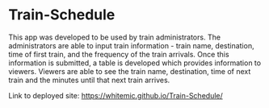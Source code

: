 # Train-Schedule
This app was developed to be used by train administrators. The administrators are able to input train information - train name, destination, time of first train, and the frequency of the train arrivals. Once this information is submitted, a table is developed which provides information to viewers. Viewers are able to see the train name, destination, time of next train and the minutes until that next train arrives. 

Link to deployed site: https://whitemic.github.io/Train-Schedule/